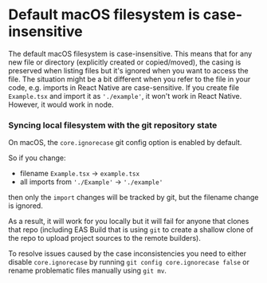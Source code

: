 # Default macOS filesystem is case-insensitive 

The default macOS filesystem is case-insensitive. This means that for any new file or directory (explicitly created or copied/moved), the casing is preserved when listing files but it's ignored when you want to access the file. The situation might be a bit different when you refer to the file in your code, e.g. imports in React Native are case-sensitive. If you create file `Example.tsx` and import it as `'./example'`, it won't work in React Native. However, it would work in node.

### Syncing local filesystem with the git repository state

On macOS, the `core.ignorecase` git config option is enabled by default.

So if you change:
 - filename `Example.tsx` -> `example.tsx`
 - all imports from `'./Example'` -> `'./example'` 

then only the `import` changes will be tracked by git, but the filename change is ignored.

As a result, it will work for you locally but it will fail for anyone that clones that repo (including EAS Build that is using `git` to create a shallow clone of the repo to upload project sources to the remote builders).

To resolve issues caused by the case inconsistencies you need to either disable `core.ignorecase` by running `git config core.ignorecase false` or rename problematic files manually using `git mv`.
